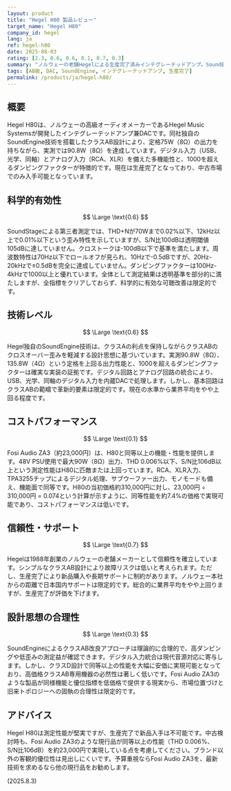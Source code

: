 ```yaml
---
layout: product
title: "Hegel H80 製品レビュー"
target_name: "Hegel H80"
company_id: hegel
lang: ja
ref: hegel-h80
date: 2025-08-03
rating: [2.3, 0.6, 0.6, 0.1, 0.7, 0.3]
summary: "ノルウェーの老舗Hegelによる生産完了済みインテグレーテッドアンプ。SoundEngine技術を搭載したクラスAB設計で堅実な測定性能を示すものの、同等以上の性能を大幅に安価で実現する代替品の存在により、コストパフォーマンスは低い。"
tags: [AB級, DAC, SoundEngine, インテグレーテッドアンプ, 生産完了]
permalink: /products/ja/hegel-h80/
---
```

## 概要

Hegel H80は、ノルウェーの高級オーディオメーカーであるHegel Music Systemsが開発したインテグレーテッドアンプ兼DACです。同社独自のSoundEngine技術を搭載したクラスAB設計により、定格75W（8Ω）の出力を持ちながら、実測では90.8W（8Ω）を達成しています。デジタル入力（USB、光学、同軸）とアナログ入力（RCA、XLR）を備えた多機能性と、1000を超えるダンピングファクターが特徴的です。現在は生産完了となっており、中古市場でのみ入手可能となっています。

## 科学的有効性

$$ \Large \text{0.6} $$

SoundStageによる第三者測定では、THD+Nが70Wまで0.02%以下、12kHz以上で0.01%以下という歪み特性を示していますが、S/N比100dBは透明閾値105dBに達していません。クロストークは-100dB以下で基準を満たします。周波数特性は70Hz以下でロールオフが見られ、10Hzで-0.5dBですが、20Hz-20kHzで±0.5dBを完全に達成していません。ダンピングファクターは100Hz-4kHzで1000以上と優れています。全体として測定結果は透明基準を部分的に満たしますが、全指標をクリアしておらず、科学的に有効な可聴改善は限定的です。

## 技術レベル

$$ \Large \text{0.6} $$

Hegel独自のSoundEngine技術は、クラスAの利点を保持しながらクラスABのクロスオーバー歪みを軽減する設計思想に基づいています。実測90.8W（8Ω）、135.8W（4Ω）という定格を上回る出力性能と、1000を超えるダンピングファクターは確実な実装の証拠です。デジタル回路とアナログ回路の統合により、USB、光学、同軸のデジタル入力を内蔵DACで処理します。しかし、基本回路はクラスABの範疇で革新的要素は限定的です。現在の水準から業界平均をやや上回る程度です。

## コストパフォーマンス

$$ \Large \text{0.1} $$

Fosi Audio ZA3（約23,000円）は、H80と同等以上の機能・性能を提供します。48V PSU使用で最大90W（8Ω）出力、THD 0.006%以下、S/N比106dB以上という測定性能はH80に匹敵または上回っています。RCA、XLR入力、TPA3255チップによるデジタル処理、サブウーファー出力、モノモードも備え、機能面で同等です。H80の当初価格約310,000円に対し、23,000円 ÷ 310,000円 = 0.074という計算が示すように、同等性能を約7.4%の価格で実現可能であり、コストパフォーマンスは低いです。

## 信頼性・サポート

$$ \Large \text{0.7} $$

Hegelは1988年創業のノルウェーの老舗メーカーとして信頼性を確立しています。シンプルなクラスAB設計により故障リスクは低いと考えられます。ただし、生産完了により新品購入や長期サポートに制約があります。ノルウェー本社からの距離で日本国内サポートは限定的です。総合的に業界平均をやや上回りますが、生産完了が評価を下げます。

## 設計思想の合理性

$$ \Large \text{0.3} $$

SoundEngineによるクラスAB改良アプローチは理論的に合理的で、高ダンピングや低歪みの測定益が確認できます。デジタル入力統合は現代音源対応に寄与します。しかし、クラスD設計で同等以上の性能を大幅に安価に実現可能となっており、高価格クラスAB専用機器の必然性は著しく低いです。Fosi Audio ZA3のような製品が同様機能と優位指標を低価格で提供する現実から、市場位置づけと旧来トポロジーへの固執の合理性は限定的です。

## アドバイス

Hegel H80は測定性能が堅実ですが、生産完了で新品入手は不可能です。中古検討時も、Fosi Audio ZA3のような現行品が同等以上の性能（THD 0.006%、S/N比106dB）を約23,000円で実現している点を考慮してください。ブランド以外の客観的優位性は見出しにくいです。予算重視ならFosi Audio ZA3を、最新技術を求めるなら他の現行品をお勧めします。

(2025.8.3)
